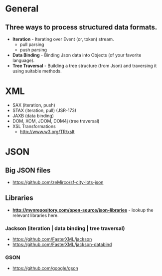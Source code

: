# General
## Three ways to process structured data formats.
- **Iteration** - Iterating over Event (or, token) stream.
  + pull parsing
  + push parsing
- **Data Binding** - Binding Json data into Objects (of your favorite language).
- **Tree Traversal** - Building a tree structure (from Json) and traversing it using suitable methods.

# XML
- SAX (iteration, push)
- STAX (iteration, pull) (JSR-173)
- JAXB (data binding)
- DOM, XOM, JDOM, DOM4j (tree traversal)
- XSL Transformations
  + http://www.w3.org/TR/xslt

# JSON

## Big JSON files
- https://github.com/zeMirco/sf-city-lots-json

## Libraries
- **http://mvnrepository.com/open-source/json-libraries** - lookup the relevant libraries here.

### Jackson (iteration | data binding | tree traversal)
- https://github.com/FasterXML/jackson
- https://github.com/FasterXML/jackson-databind

### GSON
- https://github.com/google/gson
